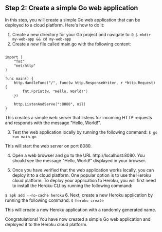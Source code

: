 ## Step 2: Create a simple Go web application

In this step, you will create a simple Go web application that can be deployed to a cloud platform. Here's how to do it:

1. Create a new directory for your Go project and navigate to it:
```$ mkdir my-web-app && cd my-web-app```
2. Create a new file called main.go with the following content:
```package main

import (
    "fmt"
    "net/http"
)

func main() {
    http.HandleFunc("/", func(w http.ResponseWriter, r *http.Request) {
        fmt.Fprint(w, "Hello, World!")
    })

    http.ListenAndServe(":8080", nil)
}
```

This creates a simple web server that listens for incoming HTTP requests and responds with the message "Hello, World!".

3. Test the web application locally by running the following command:
```$ go run main.go```

This will start the web server on port 8080.

4. Open a web browser and go to the URL http://localhost:8080. You should see the message "Hello, World!" displayed in your browser.

5. Once you have verified that the web application works locally, you can deploy it to a cloud platform. One popular option is to use the Heroku cloud platform. To deploy your application to Heroku, you will first need to install the Heroku CLI by running the following command:

```$ apk add --no-cache heroku```
6. Next, create a new Heroku application by running the following command:
```$ heroku create```

This will create a new Heroku application with a randomly generated name.

Congratulations! You have now created a simple Go web application and deployed it to the Heroku cloud platform.